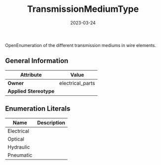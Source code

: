 ﻿---
title: TransmissionMediumType
toc: false
type: specs
date: "2023-03-24"
draft: false
specification: VEC
version: 2.0.2
documentType: "Recommendation"
elementType: Class
classes:
  - TransmissionMediumType
menu_name: vec-2.0.2
---
OpenEnumeration of the different transmission mediums in wire elements.

## General Information

| Attribute               | Value |
|-------------------------|-------|
| **Owner**               | electrical_parts |
| **Applied Stereotype**  |   |

## Enumeration Literals
| Name          | **Description** |
|---------------|-----------------|
| Electrical |  |
| Optical |  |
| Hydraulic |  |
| Pneumatic |  |
